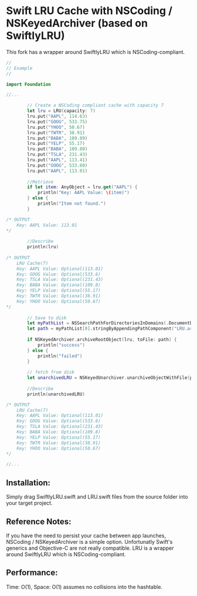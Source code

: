 Swift LRU Cache with NSCoding / NSKeyed​Archiver (based on SwiftlyLRU)
==========

This fork has a wrapper around SwiftlyLRU which is NSCoding-compliant.


```swift
//
// Example
//

import Foundation

//...

        // Create a NSCoding compliant cache with capacity 7
        let lru = LRU(capacity: 7)
        lru.put("AAPL", 114.63)
        lru.put("GOOG", 533.75)
        lru.put("YHOO", 50.67)
        lru.put("TWTR", 38.91)
        lru.put("BABA", 109.89)
        lru.put("YELP", 55.17)
        lru.put("BABA", 109.80)
        lru.put("TSLA", 231.43)
        lru.put("AAPL", 113.41)
        lru.put("GOOG", 533.60)
        lru.put("AAPL", 113.01)
        
        //Retrieve
        if let item: AnyObject = lru.get("AAPL") {
            println("Key: AAPL Value: \(item)")
        } else {
            println("Item not found.")
        }

/* OUTPUT    
    Key: AAPL Value: 113.01
*/
        
        //Describe
        println(lru)
        
/* OUTPUT
    LRU Cache(7) 
    Key: AAPL Value: Optional(113.01) 
    Key: GOOG Value: Optional(533.6) 
    Key: TSLA Value: Optional(231.43) 
    Key: BABA Value: Optional(109.8) 
    Key: YELP Value: Optional(55.17) 
    Key: TWTR Value: Optional(38.91) 
    Key: YHOO Value: Optional(50.67) 
*/
        
        // Save to disk
        let myPathList = NSSearchPathForDirectoriesInDomains(.DocumentDirectory, .UserDomainMask, true)
        let path = myPathList[0].stringByAppendingPathComponent("LRU.archive")
        
        if NSKeyedArchiver.archiveRootObject(lru, toFile: path) {
            println("success")
        } else {
            println("failed")
        }
        
        // fetch from disk
        let unarchivedLRU = NSKeyedUnarchiver.unarchiveObjectWithFile(path) as LRU
        
        //Describe
        println(unarchivedLRU)

/* OUTPUT
    LRU Cache(7) 
    Key: AAPL Value: Optional(113.01) 
    Key: GOOG Value: Optional(533.6) 
    Key: TSLA Value: Optional(231.43) 
    Key: BABA Value: Optional(109.8) 
    Key: YELP Value: Optional(55.17) 
    Key: TWTR Value: Optional(38.91) 
    Key: YHOO Value: Optional(50.67) 
*/

//...
```


## Installation:
Simply drag SwiftlyLRU.swift and LRU.swift files from the source folder into your target project.

## Reference Notes:

If you have the need to persist your cache between app launches, NSCoding / NSKeyed​Archiver is a simple option. Unfortunatly Swift's generics and Objective-C are not really compatible. LRU is a wrapper around SwiftlyLRU which is NSCoding-compliant.


## Performance:
Time: O(1), Space: O(1) assumes no collisions into the hashtable.

